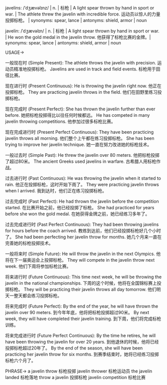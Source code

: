 javelins: /ˈdʒævəlɪnz/ | n. | 标枪 | A light spear thrown by hand in sport or war. | The athlete threw the javelin with incredible force.  运动员以惊人的力量投掷标枪。 | synonyms: spear, lance | antonyms: shield, armor | noun

javelin: /ˈdʒævəlɪn/ | n. | 标枪 | A light spear thrown by hand in sport or war. |  He won the gold medal in the javelin throw. 他获得了标枪比赛的金牌。| synonyms: spear, lance | antonyms: shield, armor | noun


USAGE->

一般现在时 (Simple Present):
The athlete throws the javelin with precision.  运动员精准地投掷标枪。
Javelins are used in track and field events. 标枪用于田径比赛。

现在进行时 (Present Continuous):
He is throwing the javelin right now.  他正在投掷标枪。
They are practicing javelin throws in the field.  他们在田野里练习投掷标枪。

现在完成时 (Present Perfect):
She has thrown the javelin further than ever before.  她把标枪投掷得比以往任何时候都远。
He has competed in many javelin throwing competitions.  他参加过很多标枪比赛。

现在完成进行时 (Present Perfect Continuous):
They have been practicing javelin throws all morning. 他们整个上午都在练习投掷标枪。
She has been trying to improve her javelin technique. 她一直在努力改进她的标枪技术。

一般过去时 (Simple Past):
He threw the javelin over 80 meters.  他把标枪投掷了超过80米。
The ancient Greeks used javelins in warfare. 古希腊人用标枪作战。

过去进行时 (Past Continuous):
He was throwing the javelin when it started to rain.  他正在投掷标枪，这时开始下雨了。
They were practicing javelin throws when I arrived.  我到达时，他们正在练习投掷标枪。


过去完成时 (Past Perfect):
He had thrown the javelin before the competition started.  在比赛开始之前，他已经投掷了标枪。
She had practiced for years before she won the gold medal.  在她获得金牌之前，她已经练习多年了。

过去完成进行时 (Past Perfect Continuous):
They had been throwing javelins for hours before the coach arrived. 教练到达前，他们已经投掷标枪好几个小时了。
She had been perfecting her javelin throw for months. 她几个月来一直在完善她的标枪投掷技术。

一般将来时 (Simple Future):
He will throw the javelin in the next Olympics.  他将在下一届奥运会上投掷标枪。
They will compete in the javelin throw next week.  他们下周将参加标枪比赛。

将来进行时 (Future Continuous):
This time next week, he will be throwing the javelin in the national championships. 下周的这个时候，他将在全国锦标赛上投掷标枪。
They will be practicing their javelin throws all day tomorrow. 他们明天一整天都会练习投掷标枪。

将来完成时 (Future Perfect):
By the end of the year, he will have thrown the javelin over 90 meters. 到今年年底，他将把标枪投掷超过90米。
By next week, they will have completed their javelin training. 到下周，他们将完成标枪训练。

将来完成进行时 (Future Perfect Continuous):
By the time he retires, he will have been throwing the javelin for over 20 years. 到他退休的时候，他将已经投掷标枪超过20年了。
By the end of the season, she will have been practicing her javelin throw for six months. 到赛季结束时，她将已经练习投掷标枪六个月了。


PHRASE->
a javelin throw 标枪投掷
javelin thrower 标枪运动员
the javelin landed  标枪落地
throw a javelin 投掷标枪
javelin competition 标枪比赛
